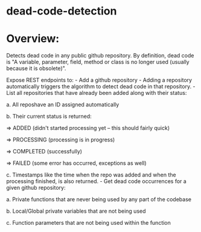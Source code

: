 # dead-code-detection

# Overview: 
<p>Detects dead code in any public github repository. By definition, dead code is "A variable, parameter, field, method or class is no longer used (usually because it is obsolete)". 

<p>Expose REST endpoints to:
- Add a github repository - Adding a repository automatically triggers the algorithm to detect dead code in that repository.
- List all repositories that have already been added along with their status:
<p>a. All reposhave an ID assigned automatically
<p>b. Their current status is returned: 
<p>=> ADDED (didn't started processing yet – this should fairly quick)
<p>=> PROCESSING (processing is in progress)
<p>=> COMPLETED (successfully) 
<p>=> FAILED (some error has occurred, exceptions as well)
<p>c. Timestamps like the time when the repo was added and when the processing finished, is also returned. 
- Get dead code occurrences for a given github repository:
<p>a. Private functions that are never being used by any part of the codebase
<p>b. Local/Global private variables that are not being used
<p>c. Function parameters that are not being used within the function
